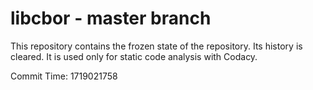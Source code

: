 # libcbor - master branch

This repository contains the frozen state of the repository.
Its history is cleared. It is used only for static code
analysis with Codacy.

Commit Time: 1719021758